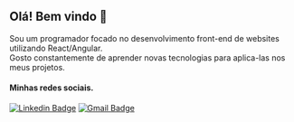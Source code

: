 
## Olá! Bem vindo 👋


Sou um programador focado no desenvolvimento front-end de websites utilizando React/Angular.   
Gosto constantemente de aprender novas tecnologias para aplica-las nos meus projetos.   

#### Minhas redes sociais.

[![Linkedin Badge](https://img.shields.io/badge/-Tobias%20Santos-00008B?style=flat-square&labelColor=02065a&logo=Linkedin&logoColor=white&link=https://www.linkedin.com/in/tobias-rodrigues-a1a5761b7/)](https://www.linkedin.com/in/tobias-rodrigues-a1a5761b7/)      [![Gmail Badge](https://img.shields.io/badge/-Tobias092@hotmail.com-00008B?style=flat-square&labelColor=02065a&logo=Gmail&logoColor=white&link=mailto:Tobias092@hotmail.com)](Tobias092@hotmail.com)
